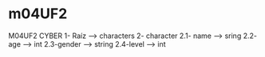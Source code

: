 # m04UF2
M04UF2 CYBER
1- Raíz --> characters
2- character
2.1- name --> sring
2.2- age --> int
2.3-gender --> string
2.4-level --> int
